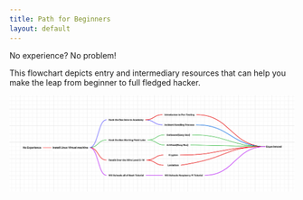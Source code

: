 ```yaml
---
title: Path for Beginners
layout: default
---
```


No experience? No problem!

This flowchart depicts entry and intermediary resources that can help you make the leap from beginner to full fledged hacker.

![Path for Beginners](/assets/images/For-Beginners.png)
